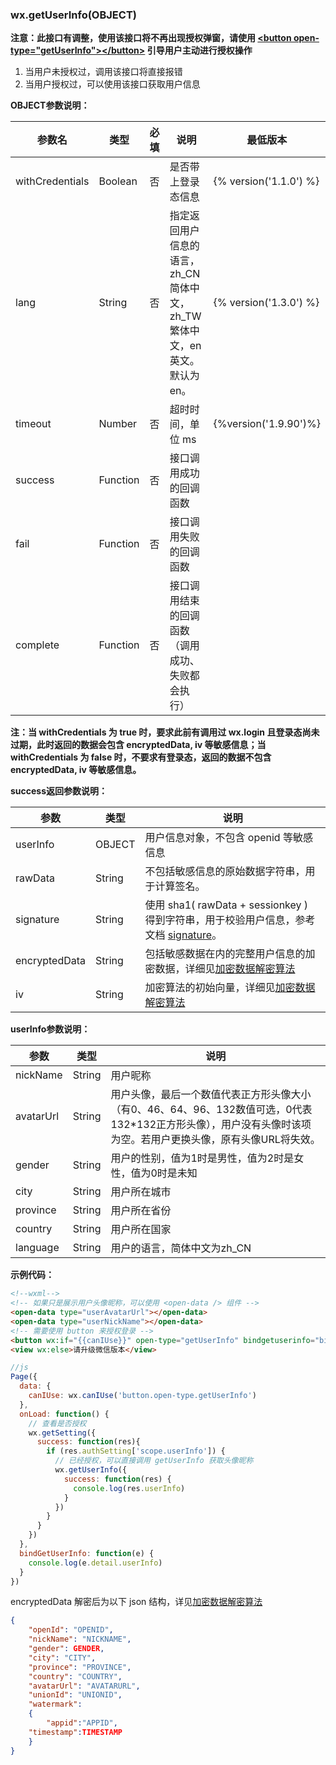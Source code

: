 ﻿### wx.getUserInfo(OBJECT)

**注意：此接口有调整，使用该接口将不再出现授权弹窗，请使用 [&lt;button open-type="getUserInfo"&gt;&lt;/button&gt;](../component/button.md) 引导用户主动进行授权操作**

1. 当用户未授权过，调用该接口将直接报错
2. 当用户授权过，可以使用该接口获取用户信息

**OBJECT参数说明：**

| 参数名          | 类型     | 必填 | 说明                                                            | 最低版本               |
|-----------------|----------|------|-----------------------------------------------------------------|------------------------|
| withCredentials | Boolean  | 否   | 是否带上登录态信息                                              | {% version('1.1.0') %} |
| lang            | String   | 否   | 指定返回用户信息的语言，zh_CN 简体中文，zh_TW 繁体中文，en 英文。默认为en。 | {% version('1.3.0') %} |
| timeout         | Number   | 否   | 超时时间，单位 ms                                               | {%version('1.9.90')%}  |
| success         | Function | 否   | 接口调用成功的回调函数                                          |                        |
| fail            | Function | 否   | 接口调用失败的回调函数                                          |                        |
| complete        | Function | 否   | 接口调用结束的回调函数（调用成功、失败都会执行）                |                        |

**注：当 withCredentials 为 true 时，要求此前有调用过 wx.login 且登录态尚未过期，此时返回的数据会包含 encryptedData, iv 等敏感信息；当 withCredentials 为 false 时，不要求有登录态，返回的数据不包含 encryptedData, iv 等敏感信息。**

**success返回参数说明：**

| 参数                                     | 类型     | 说明                                       |
| -------------------------------------- | ------ | ---------------------------------------- |
| userInfo                               | OBJECT | 用户信息对象，不包含 openid 等敏感信息                  |
| rawData                                | String | 不包括敏感信息的原始数据字符串，用于计算签名。                  |
| signature                              | String | 使用 sha1( rawData + sessionkey ) 得到字符串，用于校验用户信息，参考文档 [signature](./signature.md)。 |
| encryptedData                          | String | 包括敏感数据在内的完整用户信息的加密数据，详细见[加密数据解密算法](./signature.md#加密数据解密算法) |
| iv                                     | String | 加密算法的初始向量，详细见[加密数据解密算法](./signature.md#加密数据解密算法) |


**userInfo参数说明：**

| 参数                                     | 类型     | 说明                                       |
| -------------------------------------- | ------ | ---------------------------------------- |
| nickName                               | String | 用户昵称 |
| avatarUrl				 | String | 用户头像，最后一个数值代表正方形头像大小（有0、46、64、96、132数值可选，0代表132\*132正方形头像），用户没有头像时该项为空。若用户更换头像，原有头像URL将失效。 |
| gender				 | String | 用户的性别，值为1时是男性，值为2时是女性，值为0时是未知 |
| city					 | String | 用户所在城市 |
| province				 | String | 用户所在省份 |
| country				 | String | 用户所在国家 |
| language			 	 | String | 用户的语言，简体中文为zh\_CN |

**示例代码：**

```html
<!--wxml-->
<!-- 如果只是展示用户头像昵称，可以使用 <open-data /> 组件 -->
<open-data type="userAvatarUrl"></open-data>
<open-data type="userNickName"></open-data>
<!-- 需要使用 button 来授权登录 -->
<button wx:if="{{canIUse}}" open-type="getUserInfo" bindgetuserinfo="bindGetUserInfo">授权登录</button>
<view wx:else>请升级微信版本</view>
```

```javascript
//js
Page({
  data: {
    canIUse: wx.canIUse('button.open-type.getUserInfo')
  },
  onLoad: function() {
    // 查看是否授权
    wx.getSetting({
      success: function(res){
        if (res.authSetting['scope.userInfo']) {
          // 已经授权，可以直接调用 getUserInfo 获取头像昵称
          wx.getUserInfo({
            success: function(res) {
              console.log(res.userInfo)
            }
          })
        }
      }
    })
  },
  bindGetUserInfo: function(e) {
    console.log(e.detail.userInfo)
  }
})
```

encryptedData 解密后为以下 json 结构，详见[加密数据解密算法](./signature.md#加密数据解密算法)

```json
{
    "openId": "OPENID",
    "nickName": "NICKNAME",
    "gender": GENDER,
    "city": "CITY",
    "province": "PROVINCE",
    "country": "COUNTRY",
    "avatarUrl": "AVATARURL",
    "unionId": "UNIONID",
    "watermark":
    {
    	"appid":"APPID",
	"timestamp":TIMESTAMP
    }
}
```
